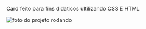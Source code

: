 Card feito para fins didaticos ultilizando CSS E HTML

![foto do projeto rodando](https://imgur.com/eGjlQHd.png)



